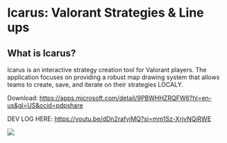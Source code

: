

# Icarus: Valorant Strategies & Line ups

## What is Icarus?
Icarus is an interactive strategy creation tool for Valorant players. The application focuses on providing a robust map drawing system that allows teams to create, save, and iterate on their strategies LOCALY.

Download: https://apps.microsoft.com/detail/9PBWHHZRQFW6?hl=en-us&gl=US&ocid=pdpshare

DEV LOG HERE: https://youtu.be/dDn2rafvjMQ?si=mm1Sz-XrjvNQiRWE

<img src=https://l7y6qjyp5m.ufs.sh/f/usun6XPoM0UCnar5XbcjR2aezOZ4lNvPKq05MfxnY3hisyg1>

